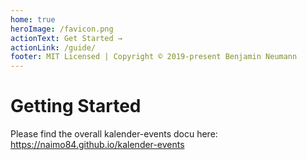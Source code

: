 ```yaml
---
home: true
heroImage: /favicon.png
actionText: Get Started →
actionLink: /guide/
footer: MIT Licensed | Copyright © 2019-present Benjamin Neumann
---
```

# Getting Started

Please find the overall kalender-events docu here: https://naimo84.github.io/kalender-events


